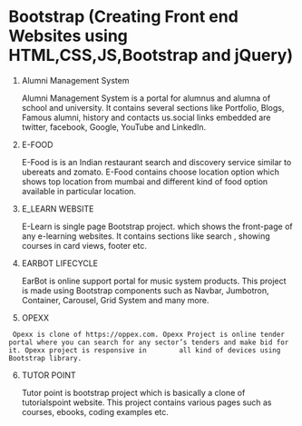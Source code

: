 # Bootstrap (Creating Front end Websites using HTML,CSS,JS,Bootstrap and jQuery)

1.  Alumni Management System 

     Alumni Management System is a portal for alumnus and alumna of school and university. It contains several sections like Portfolio, Blogs, Famous alumni, history and contacts      us.social links embedded are twitter, facebook, Google, YouTube and LinkedIn.

2.  E-FOOD

    E-Food is is an Indian restaurant search and discovery service similar to ubereats and zomato. E-Food contains choose location option which shows top location from mumbai and     different kind of food option available in particular location.
    
3.  E_LEARN WEBSITE

    E-Learn is single page Bootstrap project. which shows the front-page of any e-learning websites. It contains sections like search , showing courses in card views, footer etc.

4.  EARBOT LIFECYCLE

    EarBot is online support portal for music system products. This project is made using Bootstrap components such as Navbar, Jumbotron, Container, Carousel, Grid System and many     more.
    
 5.   OPEXX

     Opexx is clone of https://oppex.com. Opexx Project is online tender portal where you can search for any sector’s tenders and make bid for it. Opexx project is responsive in        all kind of devices using Bootstrap library.
  
 6.  TUTOR POINT

     Tutor point is bootstrap project which is basically a clone of tutorialspoint website. This project contains various pages such as courses, ebooks, coding examples etc.

